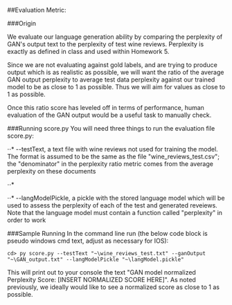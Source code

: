 ﻿##Evaluation Metric:

###Origin

We evaluate our language generation ability by comparing the perplexity of GAN's output text to the perplexity of test wine reviews. Perplexity is
exactly as defined in class and used within Homework 5.

Since we are not evaluating against gold labels, and are trying to produce output which is as realistic as possible, we will want the ratio of 
the average GAN output perplexity to average test data perplexity against our trained model to be as close to 1 as possible. Thus we will aim for values as close to 1 as possible.

Once this ratio score has leveled off in terms of performance, human evaluation of the GAN output would be a useful task to manually check.

###Running score.py
You will need three things to run the evaluation file score.py:

⋅⋅* --testText, a text file with wine reviews not used for training the model. The format is assumed to be the same
as the file "wine_reviews_test.csv"; the "denominator" in the perplexity ratio metric comes from the average perplexity on these documents

⋅⋅* 

⋅⋅* --langModelPickle, a pickle with the stored language model which will be used to assess the perplexity of each of the test and generated reveiews.
Note that the language model must contain a function called "perplexity" in order to work

###Sample Running
In the command line run (the below code block is pseudo windows cmd text, adjust as necessary for IOS):

```
cd> py score.py --testText "~\wine_reviews_test.txt" --ganOutput "~\GAN_output.txt" --langModelPickle "~\langModel.pickle"
```

This will print out to your console the text "GAN model normalized Perplexity Score: [INSERT NORMALIZED SCORE HERE]".
As noted previously, we ideally would like to see a normalized score as close to 1 as possible.

